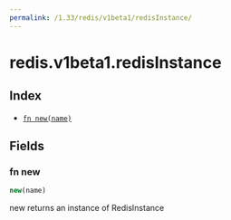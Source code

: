 ```yaml
---
permalink: /1.33/redis/v1beta1/redisInstance/
---
```


# redis.v1beta1.redisInstance



## Index

* [`fn new(name)`](#fn-new)

## Fields

### fn new

```ts
new(name)
```

new returns an instance of RedisInstance